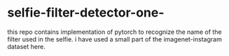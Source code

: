 # selfie-filter-detector-one-
this repo contains implementation of pytorch to recognize the name of the filter used in the selfie. i have used a small part of the imagenet-instagram dataset  here.
